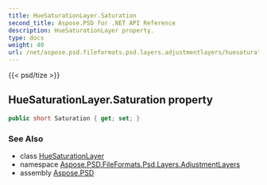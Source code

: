 ```yaml
---
title: HueSaturationLayer.Saturation
second_title: Aspose.PSD for .NET API Reference
description: HueSaturationLayer property. 
type: docs
weight: 40
url: /net/aspose.psd.fileformats.psd.layers.adjustmentlayers/huesaturationlayer/saturation/
---
```

{{< psd/tize >}}
## HueSaturationLayer.Saturation property

```csharp
public short Saturation { get; set; }
```

### See Also

* class [HueSaturationLayer](../)
* namespace [Aspose.PSD.FileFormats.Psd.Layers.AdjustmentLayers](../../huesaturationlayer/)
* assembly [Aspose.PSD](../../../)


